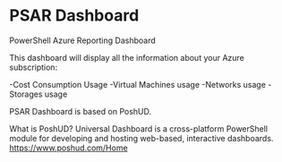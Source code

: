 # PSAR Dashboard
PowerShell Azure Reporting Dashboard

This dashboard will display all the information about your Azure subscription:

-Cost Consumption Usage
-Virtual Machines usage
-Networks usage
-Storages usage

PSAR Dashboard is based on PoshUD.

What is PoshUD?
Universal Dashboard is a cross-platform PowerShell module for developing and hosting web-based, interactive dashboards.
https://www.poshud.com/Home
